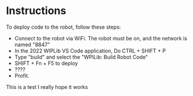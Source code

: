 # Instructions

To deploy code to the robot, follow these steps:
- Connect to the robot via WiFi. The robot must be on, and the network is named "8847"
- In the 2022 WIPLib VS Code application, Do CTRL + SHIFT + P
- Type "build" and select the "WPILib: Build Robot Code"
- SHIFT + Fn + F5 to deploy
- ????
- Profit.

This is a test
I really hope it works